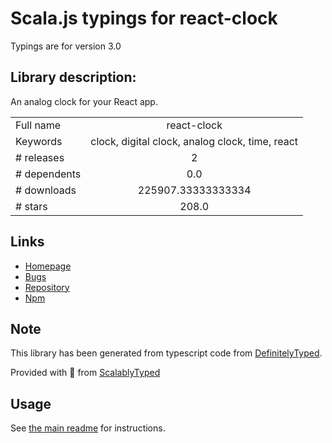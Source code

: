 
# Scala.js typings for react-clock

Typings are for version 3.0

## Library description:
An analog clock for your React app.

|                    |                 |
| ------------------ | :-------------: |
| Full name          | react-clock |
| Keywords           | clock, digital clock, analog clock, time, react |
| # releases         | 2 |
| # dependents       | 0.0 |
| # downloads        | 225907.33333333334 |
| # stars            | 208.0 |

## Links
- [Homepage](https://github.com/wojtekmaj/react-clock#readme)
- [Bugs](https://github.com/wojtekmaj/react-clock/issues)
- [Repository](https://github.com/wojtekmaj/react-clock)
- [Npm](https://www.npmjs.com/package/react-clock)
    


## Note
This library has been generated from typescript code from [DefinitelyTyped](https://definitelytyped.org).

Provided with :purple_heart: from [ScalablyTyped](https://github.com/oyvindberg/ScalablyTyped)

## Usage
See [the main readme](../../readme.md) for instructions.


